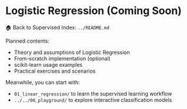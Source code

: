 # Logistic Regression (Coming Soon)

🏠 Back to Supervised Index: `../README.md`

Planned contents:
- Theory and assumptions of Logistic Regression
- From-scratch implementation (optional)
- scikit-learn usage examples
- Practical exercises and scenarios

Meanwhile, you can start with:
- `01_linear_regression/` to learn the supervised learning workflow
- `../../06_playground/` to explore interactive classification models
